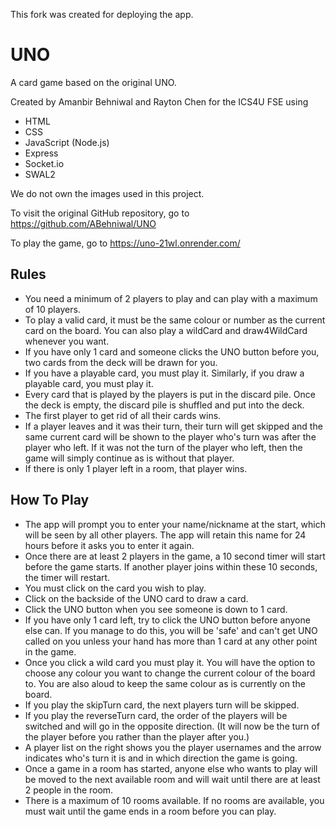 This fork was created for deploying the app.

# UNO
A card game based on the original UNO. 

Created by Amanbir Behniwal and Rayton Chen for the ICS4U FSE using 
- HTML
- CSS
- JavaScript (Node.js)
- Express
- Socket.io
- SWAL2

We do not own the images used in this project.

To visit the original GitHub repository, go to https://github.com/ABehniwal/UNO

To play the game, go to https://uno-21wl.onrender.com/

## Rules
- You need a minimum of 2 players to play and can play with a maximum of 10 players.
- To play a valid card, it must be the same colour or number as the current card on the board. You can also play a wildCard and draw4WildCard whenever you want.
- If you have only 1 card and someone clicks the UNO button before you, two cards from the deck will be drawn for you.
- If you have a playable card, you must play it. Similarly, if you draw a playable card, you must play it.
- Every card that is played by the players is put in the discard pile. Once the deck is empty, the discard pile is shuffled and put into the deck.
- The first player to get rid of all their cards wins.
- If a player leaves and it was their turn, their turn will get skipped and the same current card will be shown to the player who's turn was after the player who left. If it was not the turn of the player who left, then the game will simply continue as is without that player. 
- If there is only 1 player left in a room, that player wins.


## How To Play
- The app will prompt you to enter your name/nickname at the start, which will be seen by all other players. The app will retain this name for 24 hours before it asks you to enter it again.
- Once there are at least 2 players in the game, a 10 second timer will start before the game starts. If another player joins within these 10 seconds, the timer will restart.
- You must click on the card you wish to play.
- Click on the backside of the UNO card to draw a card.
- Click the UNO button when you see someone is down to 1 card.
- If you have only 1 card left, try to click the UNO button before anyone else can. If you manage to do this, you will be 'safe' and can't get UNO called on you unless your hand has more than 1 card at any other point in the game.
- Once you click a wild card you must play it. You will have the option to choose any colour you want to change the current colour of the board to. You are also aloud to keep the same colour as is currently on the board.
- If you play the skipTurn card, the next players turn will be skipped.
- If you play the reverseTurn card, the order of the players will be switched and will go in the opposite direction. (It will now be the turn of the player before you rather than the player after you.)
- A player list on the right shows you the player usernames and the arrow indicates who's turn it is and in which direction the game is going. 
- Once a game in a room has started, anyone else who wants to play will be moved to the next available room and will wait until there are at least 2 people in the room.
- There is a maximum of 10 rooms available. If no rooms are available, you must wait until the game ends in a room before you can play.
